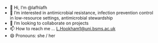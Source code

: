 - 👋 Hi, I’m @lafhlafh
- 👀 I’m interested in antimicrobial resistance, infection prevention control in low-resource settings, antimicrobial stewardship 
- 💞️ I’m looking to collaborate on projects 
- 📫 How to reach me ... L.Hookham1@uni.bsms.ac.uk
- 😄 Pronouns: she / her 


<!---
lafhlafh/lafhlafh is a ✨ special ✨ repository because its `README.md` (this file) appears on your GitHub profile.
You can click the Preview link to take a look at your changes.
--->
